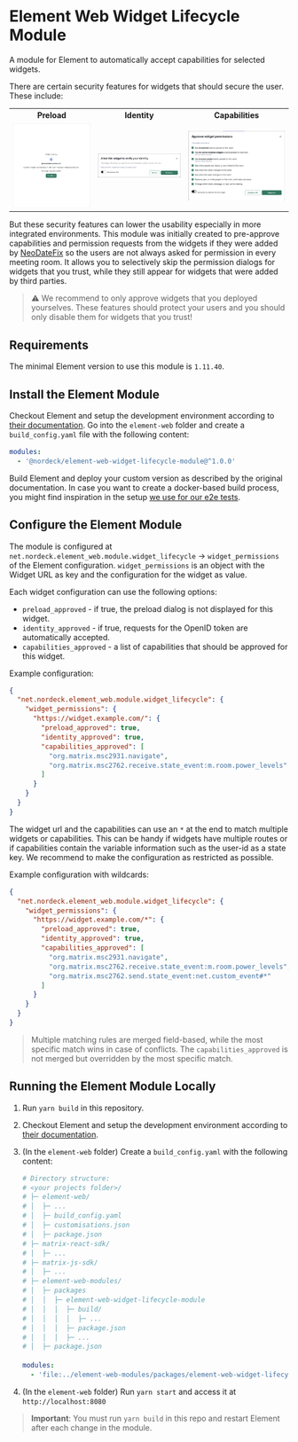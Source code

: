 # Element Web Widget Lifecycle Module

A module for Element to automatically accept capabilities for selected widgets.

There are certain security features for widgets that should secure the user.
These include:

<table>
  <tr>
    <th>Preload</th>
    <th>Identity</th>
    <th>Capabilities</th>
  </tr>
  </tr>
    <td>
      <img src="./docs/img/example-preload.png" alt="A dialog that asks if the user trusts the other user that added the widget to the room">
    </td>
    <td>
      <img src="./docs/img/example-identity.png" alt="A dialog that asks if the widget should receive a validated user ID">
    </td>
    <td>
      <img src="./docs/img/example-widget-approval.png" alt="A dialog with a list of capabilities that the widgets asked for and that the user can approve or deny">
    </td>
  </tr>
</table>

But these security features can lower the usability especially in more integrated environments.
This module was initially created to pre-approve capabilities and permission requests from the widgets if they were added by [NeoDateFix](https://github.com/nordeck/matrix-meetings) so the users are not always asked for permission in every meeting room.
It allows you to selectively skip the permission dialogs for widgets that you trust, while they still appear for widgets that were added by third parties.

> ⚠️ We recommend to only approve widgets that you deployed yourselves. These features should protect your users and you should only disable them for widgets that you trust!

## Requirements

The minimal Element version to use this module is `1.11.40`.

## Install the Element Module

Checkout Element and setup the development environment according to [their documentation](https://github.com/vector-im/element-web/#building-from-source).
Go into the `element-web` folder and create a `build_config.yaml` file with the following content:

```yaml
modules:
  - '@nordeck/element-web-widget-lifecycle-module@^1.0.0'
```

Build Element and deploy your custom version as described by the original documentation.
In case you want to create a docker-based build process, you might find inspiration in the setup [we use for our e2e tests](../../e2e/src/deploy/elementWeb/Dockerfile).

## Configure the Element Module

The module is configured at `net.nordeck.element_web.module.widget_lifecycle` -> `widget_permissions` of the Element configuration.
`widget_permissions` is an object with the Widget URL as key and the configuration for the widget as value.

Each widget configuration can use the following options:

- `preload_approved` - if true, the preload dialog is not displayed for this widget.
- `identity_approved` - if true, requests for the OpenID token are automatically accepted.
- `capabilities_approved` - a list of capabilities that should be approved for this widget.

Example configuration:

```json
{
  "net.nordeck.element_web.module.widget_lifecycle": {
    "widget_permissions": {
      "https://widget.example.com/": {
        "preload_approved": true,
        "identity_approved": true,
        "capabilities_approved": [
          "org.matrix.msc2931.navigate",
          "org.matrix.msc2762.receive.state_event:m.room.power_levels"
        ]
      }
    }
  }
}
```

The widget url and the capabilities can use an `*` at the end to match multiple widgets or capabilities.
This can be handy if widgets have multiple routes or if capabilities contain the variable information such as the user-id as a state key.
We recommend to make the configuration as restricted as possible.

Example configuration with wildcards:

```json
{
  "net.nordeck.element_web.module.widget_lifecycle": {
    "widget_permissions": {
      "https://widget.example.com/*": {
        "preload_approved": true,
        "identity_approved": true,
        "capabilities_approved": [
          "org.matrix.msc2931.navigate",
          "org.matrix.msc2762.receive.state_event:m.room.power_levels",
          "org.matrix.msc2762.send.state_event:net.custom_event#*"
        ]
      }
    }
  }
}
```

> Multiple matching rules are merged field-based, while the most specific match wins in case of conflicts.
> The `capabilities_approved` is not merged but overridden by the most specific match.

## Running the Element Module Locally

1. Run `yarn build` in this repository.

2. Checkout Element and setup the development environment according to [their documentation](https://github.com/vector-im/element-web/#building-from-source).

3. (In the `element-web` folder) Create a `build_config.yaml` with the following content:

   ```yaml
   # Directory structure:
   # <your projects folder>/
   # ├─ element-web/
   # │  ├─ ...
   # │  ├─ build_config.yaml
   # │  ├─ customisations.json
   # │  ├─ package.json
   # ├─ matrix-react-sdk/
   # │  ├─ ...
   # ├─ matrix-js-sdk/
   # │  ├─ ...
   # ├─ element-web-modules/
   # │  ├─ packages
   # │  │  ├─ element-web-widget-lifecycle-module
   # │  │  │  ├─ build/
   # │  │  │  │  ├─ ...
   # │  │  │  ├─ package.json
   # │  │  │  ├─ ...
   # │  ├─ package.json

   modules:
     - 'file:../element-web-modules/packages/element-web-widget-lifecycle-module'
   ```

4. (In the `element-web` folder) Run `yarn start` and access it at `http://localhost:8080`

> **Important**: You must run `yarn build` in this repo and restart Element after each change in the module.

